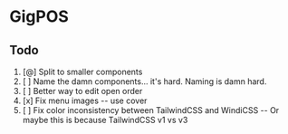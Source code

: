# GigPOS

## Todo

1. [@] Split to smaller components
2. [ ] Name the damn components... it's hard. Naming is damn hard.
3. [ ] Better way to edit open order
4. [x] Fix menu images -- use cover
5. [ ] Fix color inconsistency between TailwindCSS and WindiCSS -- Or
   maybe this is because TailwindCSS v1 vs v3

